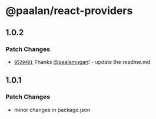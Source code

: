 # @paalan/react-providers

## 1.0.2

### Patch Changes

- [`9529401`](https://github.com/paalamugan/paalan-react-shadcn-ui/commit/9529401cbdb0120f5379050d4085b3ae6438d98c) Thanks [@paalamugan](https://github.com/paalamugan)! - update the readme.md

## 1.0.1

### Patch Changes

- minor changes in package.json
